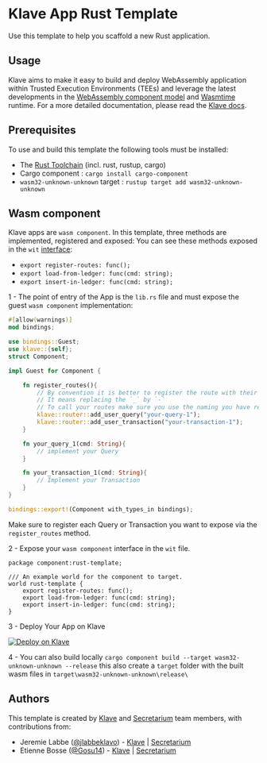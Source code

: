 # Klave App Rust Template
Use this template to help you scaffold a new Rust application.

## Usage
Klave aims to make it easy to build and deploy WebAssembly application within Trusted Execution Environments (TEEs) and leverage the latest
developments in the [WebAssembly component model](https://github.com/WebAssembly/component-model) and [Wasmtime](https://wasmtime.dev/) runtime.
For a more detailed documentation, please read the [Klave docs](https://docs.klave.com/sdk/latest).

## Prerequisites
To use and build this template the following tools must be installed:
- The [Rust Toolchain](https://www.rust-lang.org/tools/install) (incl. rust, rustup, cargo)
- Cargo component : `cargo install cargo-component`
- `wasm32-unknown-unknown` target : `rustup target add wasm32-unknown-unknown`

## Wasm component
Klave apps are `wasm component`.
In this template, three methods are implemented, registered and exposed: 
You can see these methods exposed in the `wit` [interface](https://github.com/klave-network/rust-template/blob/master/apps/rust-template/wit/world.wit):
- `export register-routes: func();`
- `export load-from-ledger: func(cmd: string);`
- `export insert-in-ledger: func(cmd: string);`

1 - The point of entry of the App is the `lib.rs` file and must expose the guest `wasm component` implementation:

```Rust
#[allow(warnings)]
mod bindings;

use bindings::Guest;
use klave::{self};
struct Component;

impl Guest for Component {

    fn register_routes(){
        // By convention it is better to register the route with their wit names.
        // It means replacing the `_` by `-`
        // To call your routes make sure you use the naming you have registered them with.
        klave::router::add_user_query("your-query-1");
        klave::router::add_user_transaction("your-transaction-1");
    }

    fn your_query_1(cmd: String){
        // implement your Query
    }

    fn your_transaction_1(cmd: String){
        // Implement your Transaction
    }
}

bindings::export!(Component with_types_in bindings);
```
Make sure to register each Query or Transaction you want to expose via the `register_routes` method.

2 - Expose your `wasm component` interface in the `wit` file.

```wit
package component:rust-template;

/// An example world for the component to target.
world rust-template {
    export register-routes: func();
    export load-from-ledger: func(cmd: string);
    export insert-in-ledger: func(cmd: string);
}
```
3 - Deploy Your App on Klave

[![Deploy on Klave](https://klave.com/images/deploy-on-klave.svg)](https://app.klave.com/login)

4 - You can also build locally
`cargo component build --target wasm32-unknown-unknown --release`
this also create a `target` folder with the built wasm files in  `target\wasm32-unknown-unknown\release\`

## Authors

This template is created by [Klave](https://klave.com) and [Secretarium](https://secretarium.com) team members, with contributions from:

- Jeremie Labbe ([@jlabbeklavo](https://github.com/jlabbeKlavo)) - [Klave](https://klave.com) | [Secretarium](https://secretarium.com)
- Etienne Bosse ([@Gosu14](https://github.com/Gosu14)) - [Klave](https://klave.com) | [Secretarium](https://secretarium.com)